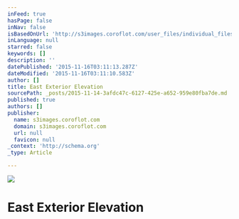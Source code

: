 ```yaml
---
inFeed: true
hasPage: false
inNav: false
isBasedOnUrl: 'http://s3images.coroflot.com/user_files/individual_files/original_327436_dc_v4dxcjsyo4pqmk5jojsdsn.png'
inLanguage: null
starred: false
keywords: []
description: ''
datePublished: '2015-11-16T03:11:13.287Z'
dateModified: '2015-11-16T03:11:10.583Z'
author: []
title: East Exterior Elevation
sourcePath: _posts/2015-11-14-3afdc47c-6127-425e-a652-959e80fba7de.md
published: true
authors: []
publisher:
  name: s3images.coroflot.com
  domain: s3images.coroflot.com
  url: null
  favicon: null
_context: 'http://schema.org'
_type: Article

---
```

![](http://s3images.coroflot.com/user_files/individual_files/original_327436_dc_v4dxcjsyo4pqmk5jojsdsn.png)

# East Exterior Elevation